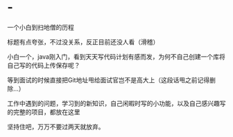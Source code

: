 # -
一个小白到扫地僧的历程

<p>标题有点夸张，不过没关系，反正目前还没人看（滑稽）</p>
<p>小白一个，java刚入门，看到天天写代码计划有感而发，为何不自己创建一个库将自己写的代码上传保存呢？</p>
<p>等到面试的时候直接把Git地址甩给面试官岂不是高大上（这段话甩之前记得删除...）</p>
<p>工作中遇到的问题，学习到的新知识，自己闲暇时写的小功能，以及自己感兴趣写的完整的项目，都放在这里</p>
<p>坚持住吧，万万不要过两天就放弃。</p>
